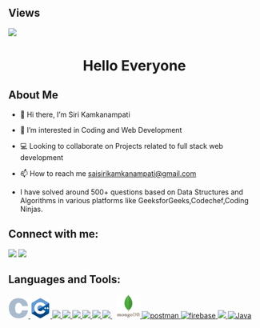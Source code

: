 
<!---
Siri-Kamkanampati/Siri-Kamkanampati is a ✨ special ✨ repository because its `README.md` (this file) appears on your GitHub profile.
You can click the Preview link to take a look at your changes.
--->


## Views
<a href="https://github.com/Siri079/github-profile-views-counter">
    <img src="https://komarev.com/ghpvc/?username=Siri079">
</a>


<h1 align="center">Hello Everyone</h1>


##  About Me
- 👋 Hi there, I’m Siri Kamkanampati
- 👀 I’m interested in Coding and Web Development
- 💻 Looking to collaborate on Projects related to full stack web development 
- 📫 How to reach me saisirikamkanampati@gmail.com

-  I have solved around 500+ questions based on Data Structures and Algorithms in various platforms like GeeksforGeeks,Codechef,Coding Ninjas.


## Connect with me:
<p align="left">

<a href = "https://www.linkedin.com/in/siri-kamkanampati"><img src="https://img.icons8.com/fluent/48/000000/linkedin.png"/></a>
   <a href ="https://auth.geeksforgeeks.org/user/?utm_source=geeksforgeeks&utm_medium=my_profile&utm_campaign=auth_user"><img src="https://img.icons8.com/color/48/undefined/GeeksforGeeks.png"/></a>
</p>

## Languages and Tools:

<p align="left">
 <a href="https://www.cprogramming.com/" target="_blank" rel="noreferrer"> <img src="https://raw.githubusercontent.com/devicons/devicon/master/icons/c/c-original.svg" alt="c" width="40" height="40"/> </a> <a href="https://www.w3schools.com/cpp/" target="_blank" rel="noreferrer"> <img src="https://raw.githubusercontent.com/devicons/devicon/master/icons/cplusplus/cplusplus-original.svg" alt="cplusplus" width="40" height="40"/> </a>
    <a href="https://reactjs.org/" target="_blank"> <img src="https://img.icons8.com/color/48/000000/react-native.png"/> </a>
    <a href="https://developer.mozilla.org/en-US/docs/Web/JavaScript" target="_blank"> <img src="https://img.icons8.com/color/48/000000/javascript.png"/> </a> 
    <a href="https://www.w3.org/html/" target="_blank"> <img src="https://img.icons8.com/color/48/000000/html-5.png"/> </a> 
    <a href="https://www.w3schools.com/css/" target="_blank"> <img src="https://img.icons8.com/color/48/000000/css3.png"/> </a> 
    <a href="https://getbootstrap.com" target="_blank"> <img src="https://img.icons8.com/color/48/000000/bootstrap.png"/> </a> 
    <a style="padding-right:8px;" href="https://nodejs.org" target="_blank"> <img src="https://img.icons8.com/color/48/000000/nodejs.png"/> </a> 
    <a href="https://www.mongodb.com/" target="_blank"> <img src="https://raw.githubusercontent.com/devicons/devicon/master/icons/mongodb/mongodb-original-wordmark.svg" alt="mongodb" width="48" height="48"/> </a>  
    <a href="https://postman.com" target="_blank"> <img src="https://www.vectorlogo.zone/logos/getpostman/getpostman-icon.svg" alt="postman" width="45" height="45"/> </a>   
    <a href="https://firebase.google.com/" target="_blank" rel="noreferrer"> <img src="https://www.vectorlogo.zone/logos/firebase/firebase-icon.svg" alt="firebase" width="40" height="40"/> </a>
    <a href="https://git-scm.com/" target="_blank"> <img src="https://img.icons8.com/color/48/000000/git.png"/> </a> 
     <a href="https://www.java.com/en/" target="_blank" rel="noreferrer"> <img src="https://svg-viewer.fileformat.info/view.html?url=file:///C:/Users/kamkanas/Downloads/java-vertical.svg" alt="Java" width="40" height="40"/> </a>
   
</p>




<!-- [![React Badge](https://img.shields.io/badge/-React-61DBFB?style=for-the-badge&labelColor=black&logo=react&logoColor=61DBFB)](#)  [![Javascript Badge](https://img.shields.io/badge/-Javascript-F0DB4F?style=for-the-badge&labelColor=black&logo=javascript&logoColor=F0DB4F)](#) [![Typescript Badge](https://img.shields.io/badge/-Typescript-007acc?style=for-the-badge&labelColor=black&logo=typescript&logoColor=007acc)](#) [![Nodejs Badge](https://img.shields.io/badge/-Nodejs-3C873A?style=for-the-badge&labelColor=black&logo=node.js&logoColor=3C873A)](#) [![GraphQL Badge](https://img.shields.io/badge/-GraphQl-e535ab?style=for-the-badge&labelColor=black&logo=node.js&logoColor=e535ab)](#) -->
<br/>

